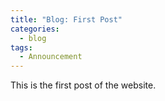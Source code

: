 ```yaml
---
title: "Blog: First Post"
categories:
  - blog
tags:
  - Announcement
---
```


This is the first post of the website.